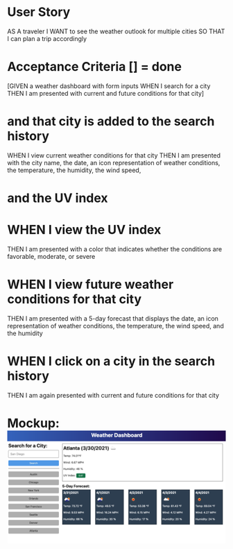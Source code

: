# User Story
AS A traveler
I WANT to see the weather outlook for multiple cities
SO THAT I can plan a trip accordingly

# Acceptance Criteria [] = done
[GIVEN a weather dashboard with form inputs
WHEN I search for a city
THEN I am presented with current and future conditions for that city] 
# and that city is added to the search history

WHEN I view current weather conditions for that city
THEN I am presented with the city name, the date, an icon representation of weather conditions, the temperature, the humidity, the wind speed, 
# and the UV index

# WHEN I view the UV index
THEN I am presented with a color that indicates whether the conditions are favorable, moderate, or severe

# WHEN I view future weather conditions for that city
THEN I am presented with a 5-day forecast that displays the date, an icon representation of weather conditions, the temperature, the wind speed, and the humidity

# WHEN I click on a city in the search history
THEN I am again presented with current and future conditions for that city

# Mockup: ![Alt text](/assets/img/demo.png)

